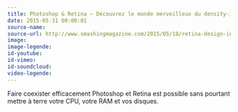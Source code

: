```yaml
---
title: Photoshop & Retina – Découvrez le monde merveilleux du density-independent pixel
date: 2015-05-31 00:00:01
source-name:
source-url: http://www.smashingmagazine.com/2015/05/18/retina-design-in-photoshop/
image:
image-legende:
id-youtube:
id-vimeo:
id-soundcloud:
video-legende:
---
```


Faire coexister efficacement Photoshop et Retina est possible sans pourtant mettre à terre votre CPU, votre RAM et vos disques.
